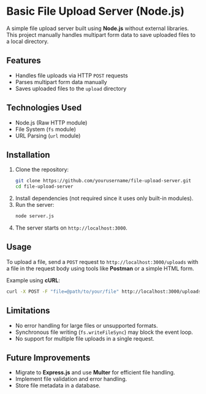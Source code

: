 # Basic File Upload Server (Node.js)

A simple file upload server built using **Node.js** without external libraries. This project manually handles multipart form data to save uploaded files to a local directory.

## Features
- Handles file uploads via HTTP `POST` requests
- Parses multipart form data manually
- Saves uploaded files to the `upload` directory

## Technologies Used
- Node.js (Raw HTTP module)
- File System (`fs` module)
- URL Parsing (`url` module)

## Installation
1. Clone the repository:
   ```sh
   git clone https://github.com/yourusername/file-upload-server.git
   cd file-upload-server
   ```
2. Install dependencies (not required since it uses only built-in modules).
3. Run the server:
   ```sh
   node server.js
   ```
4. The server starts on `http://localhost:3000`.

## Usage
To upload a file, send a `POST` request to `http://localhost:3000/uploads` with a file in the request body using tools like **Postman** or a simple HTML form.

Example using **cURL**:
```sh
curl -X POST -F "file=@path/to/your/file" http://localhost:3000/uploads
```

## Limitations
- No error handling for large files or unsupported formats.
- Synchronous file writing (`fs.writeFileSync`) may block the event loop.
- No support for multiple file uploads in a single request.

## Future Improvements
- Migrate to **Express.js** and use **Multer** for efficient file handling.
- Implement file validation and error handling.
- Store file metadata in a database.


